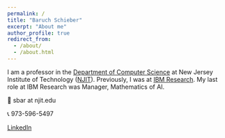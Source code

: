 ```yaml
---
permalink: /
title: "Baruch Schieber"
excerpt: "About me"
author_profile: true
redirect_from: 
  - /about/
  - /about.html
---
```


I am a professor in the [Department of Computer Science](https://cs.njit.edu/) at New Jersey Institute of Technology ([NJIT](https://www.njit.edu/)). Previously, I was at [IBM Research](https://research.ibm.com/). My last role at IBM Research was Manager, Mathematics of AI.

:e-mail: sbar at njit.edu

:telephone_receiver: 973-596-5497

[LinkedIn](https://www.linkedin.com/in/baruch-schieber-0b3b9214b)

